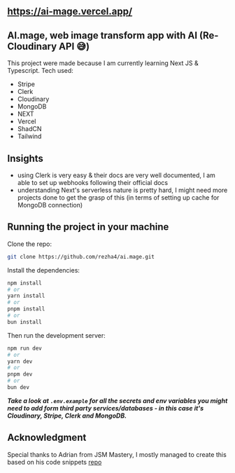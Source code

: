## https://ai-mage.vercel.app/

## AI.mage, web image transform app with AI (Re- Cloudinary API 😅)
This project were made because I am currently learning Next JS & Typescript.
Tech used:
- Stripe
- Clerk
- Cloudinary
- MongoDB
- NEXT
- Vercel
- ShadCN
- Tailwind

## Insights
- using Clerk is very easy & their docs are very well documented, I am able to set up webhooks following their official docs
- understanding Next's serverless nature is pretty hard, I might need more projects done to get the grasp of this (in terms of setting up cache for MongoDB connection)

## Running the project in your machine
Clone the repo:
```bash
git clone https://github.com/rezha4/ai.mage.git
```

Install the dependencies:
```bash
npm install
# or
yarn install
# or
pnpm install
# or
bun install
```

Then run the development server:
```bash
npm run dev
# or
yarn dev
# or
pnpm dev
# or
bun dev
```

***Take a look at `.env.example` for all the secrets and env variables you might need to add form third party services/databases - in this case it's Cloudinary, Stripe, Clerk and MongoDB.***

## Acknowledgment
Special thanks to Adrian from JSM Mastery, I mostly managed to create this based on his code snippets [repo](@https://github.com/adrianhajdin/ai_saas_app)
